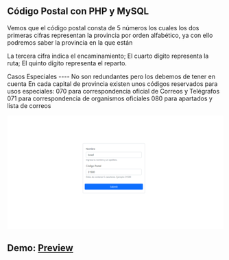 ## Código Postal con PHP y MySQL


Vemos que el código postal consta de 5 números los cuales los dos primeras cifras representan la provincia por orden alfabético, ya con ello podremos saber la provincia en la que están

La tercera cifra indica el encaminamiento;
El cuarto dígito representa la ruta;
El quinto dígito representa el reparto.

Casos Especiales ---- No son redundantes pero los debemos de tener en cuenta
En cada capital de provincia existen unos códigos reservados para usos especiales:
070 para correspondencia oficial de Correos y Telégrafos
071 para correspondencia de organismos oficiales
080 para apartados y lista de correos

<img src="./Assets/Codigo-postal-preview.png" alt="CODIGO POSTAL PREVIEW" />

## Demo: [Preview](http://codigopostal.epizy.com/postal-code/)